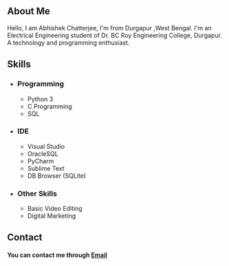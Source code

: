## About Me

Hello, I am Abhishek Chatterjee, I'm from Durgapur ,West Bengal. I'm an Electrical Engineering student of Dr. BC Roy Engineering College, Durgapur.
A technology and programming enthusiast.


## Skills
*  ### Programming 
    * Python 3
    * C Programming 
    * SQL
    
    
    
    
    
    
    
*  ### IDE
    * Visual Studio
    * OracleSQL
    * PyCharm
    * Sublime Text
    * DB Browser (SQLite)
    
*  ### Other Skills
    * Basic Video Editing
    * Digital Marketing									

## Contact

#### You can contact me through [Email](mailto:abhishekchatterjee59@protonmail.com) 
